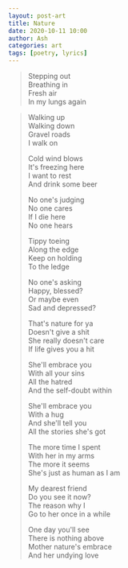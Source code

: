 ```yaml
---
layout: post-art
title: Nature
date: 2020-10-11 10:00
author: Ash
categories: art
tags: [poetry, lyrics]
---
```


> Stepping out  
> Breathing in  
> Fresh air  
> In my lungs again

<!-- more -->

> Walking up  
> Walking down  
> Gravel roads  
> I walk on
> 
> Cold wind blows  
> It's freezing here  
> I want to rest  
> And drink some beer
> 
> No one's judging  
> No one cares  
> If I die here  
> No one hears
> 
> Tippy toeing  
> Along the edge  
> Keep on holding  
> To the ledge
> 
> No one's asking  
> Happy, blessed?  
> Or maybe even  
> Sad and depressed?
> 
> That's nature for ya  
> Doesn't give a shit  
> She really doesn't care  
> If life gives you a hit
> 
> She'll embrace you  
> With all your sins  
> All the hatred  
> And the self-doubt within
> 
> She'll embrace you  
> With a hug  
> And she'll tell you  
> All the stories she's got
> 
> The more time I spent  
> With her in my arms  
> The more it seems  
> She's just as human as I am
> 
> My dearest friend  
> Do you see it now?  
> The reason why I  
> Go to her once in a while
> 
> One day you'll see  
> There is nothing above  
> Mother nature's embrace  
> And her undying love
